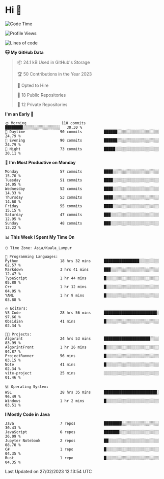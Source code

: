 <h1>Hi 👋</h1>

<!--START_SECTION:waka-->
![Code Time](http://img.shields.io/badge/Code%20Time-26%20hrs%2045%20mins-blue)

![Profile Views](http://img.shields.io/badge/Profile%20Views-143-blue)

![Lines of code](https://img.shields.io/badge/From%20Hello%20World%20I%27ve%20Written-522.6%20thousand%20lines%20of%20code-blue)

**🐱 My GitHub Data** 

> 📦 24.1 kB Used in GitHub's Storage 
 > 
> 🏆 50 Contributions in the Year 2023
 > 
> 💼 Opted to Hire
 > 
> 📜 18 Public Repositories 
 > 
> 🔑 12 Private Repositories 
 > 
**I'm an Early 🐤** 

```text
🌞 Morning                110 commits         ████████░░░░░░░░░░░░░░░░░   30.30 % 
🌆 Daytime                90 commits          ██████░░░░░░░░░░░░░░░░░░░   24.79 % 
🌃 Evening                90 commits          ██████░░░░░░░░░░░░░░░░░░░   24.79 % 
🌙 Night                  73 commits          █████░░░░░░░░░░░░░░░░░░░░   20.11 % 
```
📅 **I'm Most Productive on Monday** 

```text
Monday                   57 commits          ████░░░░░░░░░░░░░░░░░░░░░   15.70 % 
Tuesday                  51 commits          ████░░░░░░░░░░░░░░░░░░░░░   14.05 % 
Wednesday                52 commits          ████░░░░░░░░░░░░░░░░░░░░░   14.33 % 
Thursday                 53 commits          ████░░░░░░░░░░░░░░░░░░░░░   14.60 % 
Friday                   55 commits          ████░░░░░░░░░░░░░░░░░░░░░   15.15 % 
Saturday                 47 commits          ███░░░░░░░░░░░░░░░░░░░░░░   12.95 % 
Sunday                   48 commits          ███░░░░░░░░░░░░░░░░░░░░░░   13.22 % 
```


📊 **This Week I Spent My Time On** 

```text
🕑︎ Time Zone: Asia/Kuala_Lumpur

💬 Programming Languages: 
Python                   18 hrs 32 mins      ████████████████░░░░░░░░░   62.57 % 
Markdown                 3 hrs 41 mins       ███░░░░░░░░░░░░░░░░░░░░░░   12.47 % 
TypeScript               1 hr 44 mins        █░░░░░░░░░░░░░░░░░░░░░░░░   05.88 % 
C++                      1 hr 12 mins        █░░░░░░░░░░░░░░░░░░░░░░░░   04.05 % 
YAML                     1 hr 9 mins         █░░░░░░░░░░░░░░░░░░░░░░░░   03.88 % 

🔥 Editors: 
VS Code                  28 hrs 56 mins      ████████████████████████░   97.66 % 
Obsidian                 41 mins             █░░░░░░░░░░░░░░░░░░░░░░░░   02.34 % 

🐱‍💻 Projects: 
Algorint                 24 hrs 53 mins      █████████████████████░░░░   83.99 % 
AlgorintFront            1 hr 26 mins        █░░░░░░░░░░░░░░░░░░░░░░░░   04.87 % 
ProjectRunner            56 mins             █░░░░░░░░░░░░░░░░░░░░░░░░   03.15 % 
Note                     41 mins             █░░░░░░░░░░░░░░░░░░░░░░░░   02.34 % 
vite-project             25 mins             ░░░░░░░░░░░░░░░░░░░░░░░░░   01.46 % 

💻 Operating System: 
WSL                      28 hrs 35 mins      ████████████████████████░   96.49 % 
Windows                  1 hr 2 mins         █░░░░░░░░░░░░░░░░░░░░░░░░   03.51 % 
```

**I Mostly Code in Java** 

```text
Java                     7 repos             ████████░░░░░░░░░░░░░░░░░   30.43 % 
JavaScript               6 repos             ███████░░░░░░░░░░░░░░░░░░   26.09 % 
Jupyter Notebook         2 repos             ██░░░░░░░░░░░░░░░░░░░░░░░   08.70 % 
C#                       1 repo              █░░░░░░░░░░░░░░░░░░░░░░░░   04.35 % 
Rust                     1 repo              █░░░░░░░░░░░░░░░░░░░░░░░░   04.35 % 
```




 Last Updated on 27/02/2023 12:13:54 UTC
<!--END_SECTION:waka-->
